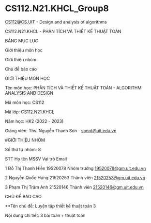 # CS112.N21.KHCL_Group8
CS112@CS.UIT - Design and analysis of algorithms 

CS112.N21.KHCL - PHÂN TÍCH VÀ THIẾT KẾ THUẬT TOÁN


BẢNG MỤC LỤC

Giới thiệu môn học

Giới thiệu nhóm


Chủ đề báo cáo

GIỚI THIỆU MÔN HỌC

Tên môn học: PHÂN TÍCH VÀ THIẾT KẾ THUẬT TOÁN - ALGORITHM ANALYSIS AND DESIGN

Mã môn học: CS112

Mã lớp: CS112.N21.KHCL

Năm học: HK2 (2022 - 2023)

Giảng viên: Ths. Nguyễn Thanh Sơn - sonnt@uit.edu.vn 


#GIỚI THIỆU NHÓM

Số thứ tự nhóm: 8

STT	Họ tên	MSSV	Vai trò	Email

1	Đỗ Thị Thanh Hiền	19520078	Nhóm trưởng	19520078@gm.uit.edu.vn

2	Nguyễn Quốc Hưng	21520253	Thành viên	21520253@gm.uit.edu.vn

3	Phạm Thị Trâm Anh	21520146	Thành viên	21520146@gm.uit.edu.vn




CHỦ ĐỀ BÁO CÁO

**Tên chủ đề: Luyện tập thiết kế thuật toán 3

Nội dung chi tiết: 3 bài toán + thuật toán
